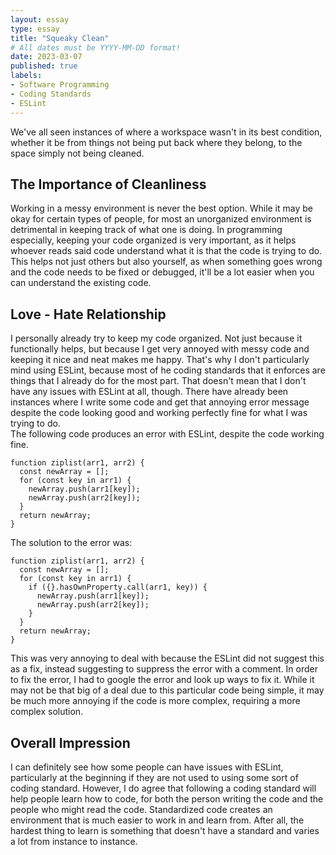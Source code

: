 ```yaml
---
layout: essay
type: essay
title: "Squeaky Clean"
# All dates must be YYYY-MM-DD format!
date: 2023-03-07
published: true
labels:
- Software Programming
- Coding Standards
- ESLint
---
```


We've all seen instances of where a workspace wasn't in its best condition, whether it be from things not being put back where they belong, to the space simply not being cleaned. 

## The Importance of Cleanliness

Working in a messy environment is never the best option. While it may be okay for certain types of people, for most an unorganized environment is detrimental in keeping track of what one is doing. In programming especially, keeping your code organized is very important, as it helps whoever reads said code understand what it is that the code is trying to do. This helps not just others but also yourself, as when something goes wrong and the code needs to be fixed or debugged, it'll be a lot easier when you can understand the existing code.

## Love - Hate Relationship

I personally already try to keep my code organized. Not just because it functionally helps, but because I get very annoyed with messy code and keeping it nice and neat makes me happy. That's why I don't particularly mind using ESLint, because most of he coding standards that it enforces are things that I already do for the most part. That doesn't mean that I don't have any issues with ESLint at all, though. There have already been instances where I write some code and get that annoying error message despite the code looking good and working perfectly fine for what I was trying to do.  
The following code produces an error with ESLint, despite the code working fine.

```angular2html
function ziplist(arr1, arr2) {
  const newArray = [];
  for (const key in arr1) {
    newArray.push(arr1[key]);
    newArray.push(arr2[key]);
  }
  return newArray;
}
```
The solution to the error was:
```angular2html
function ziplist(arr1, arr2) {
  const newArray = [];
  for (const key in arr1) {
    if ({}.hasOwnProperty.call(arr1, key)) {
      newArray.push(arr1[key]);
      newArray.push(arr2[key]);
    }
  }
  return newArray;
}
```
This was very annoying to deal with because the ESLint did not suggest this as a fix, instead suggesting to suppress the error with a comment. In order to fix the error, I had to google the error and look up ways to fix it. While it may not be that big of a deal due to this particular code being simple, it may be much more annoying if the code is more complex, requiring a more complex solution.

## Overall Impression

I can definitely see how some people can have issues with ESLint, particularly at the beginning if they are not used to using some sort of coding standard. However, I do agree that following a coding standard will help people learn how to code, for both the person writing the code and the people who might read the code. Standardized code creates an environment that is much easier to work in and learn from. After all, the hardest thing to learn is something that doesn't have a standard and varies a lot from instance to instance.
